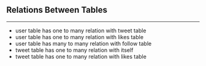 ## Relations Between Tables
*** 
* user table has one to many relation with tweet table
* user table has one to many relation with likes table
* user table has many to many relation with follow table
* tweet table has one to many relation with itself
* tweet table has one to many relation with likes table
